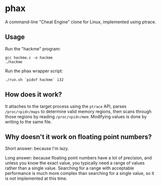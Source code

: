 # phax

A command-line "Cheat Engine" clone for Linux, implemented using ptrace.

## Usage

Run the "hackme" program:
```
gcc hackme.c -o hackme
./hackme
```

Run the phax wrapper script:
```
./run.sh `pidof hackme` i32
```

## How does it work?

It attaches to the target process using the `ptrace` API, parses
`/proc/<pid>/maps` to determine valid memory regions, then scans
through those regions by reading `/proc/<pid>/mem`. Modifying values
is done by writing to the same file.

## Why doesn't it work on floating point numbers?

Short answer: because I'm lazy.

Long answer: because floating point numbers have a lot of precision,
and unless you know the exact value, you typically need a range of
values rather than a single value. Searching for a range with acceptable
performance is much more complex than searching for a single value, so
it is not implemented at this time.
